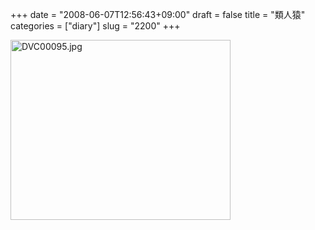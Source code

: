 +++
date = "2008-06-07T12:56:43+09:00"
draft = false
title = "類人猿"
categories = ["diary"]
slug = "2200"
+++

<img alt="DVC00095.jpg" class="pict" height="288" src="http://ieiriblog.img.jugem.jp/20080607_460973.jpg" width="352" />
